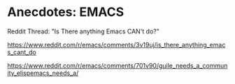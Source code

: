 Anecdotes: EMACS
================

Reddit Thread: "Is There anything Emacs CAN't do?"

https://www.reddit.com/r/emacs/comments/3v19uj/is_there_anything_emacs_cant_do

https://www.reddit.com/r/emacs/comments/701v90/guile_needs_a_community_elispemacs_needs_a/
